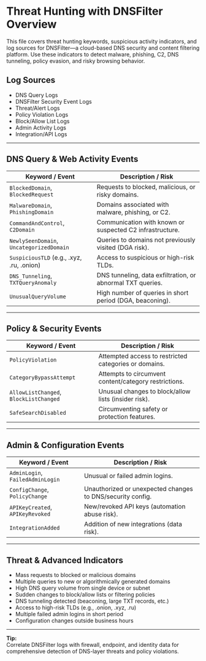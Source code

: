 # Threat Hunting with DNSFilter Overview

This file covers threat hunting keywords, suspicious activity indicators, and log sources for DNSFilter—a cloud-based DNS security and content filtering platform. Use these indicators to detect malware, phishing, C2, DNS tunneling, policy evasion, and risky browsing behavior.

## Log Sources
- DNS Query Logs  
- DNSFilter Security Event Logs  
- Threat/Alert Logs  
- Policy Violation Logs  
- Block/Allow List Logs  
- Admin Activity Logs  
- Integration/API Logs  

---

## DNS Query & Web Activity Events

| **Keyword / Event**                   | **Description / Risk**                                   |
| ------------------------------------- | -------------------------------------------------------- |
| `BlockedDomain`, `BlockedRequest`     | Requests to blocked, malicious, or risky domains.        |
| `MalwareDomain`, `PhishingDomain`     | Domains associated with malware, phishing, or C2.        |
| `CommandAndControl`, `C2Domain`       | Communication with known or suspected C2 infrastructure. |
| `NewlySeenDomain`, `UncategorizedDomain`| Queries to domains not previously visited (DGA risk).  |
| `SuspiciousTLD` (e.g., .xyz, .ru, .onion) | Access to suspicious or high-risk TLDs.               |
| `DNS_Tunneling`, `TXTQueryAnomaly`    | DNS tunneling, data exfiltration, or abnormal TXT queries.|
| `UnusualQueryVolume`                  | High number of queries in short period (DGA, beaconing). |

---

## Policy & Security Events

| **Keyword / Event**                   | **Description / Risk**                                   |
| ------------------------------------- | -------------------------------------------------------- |
| `PolicyViolation`                     | Attempted access to restricted categories or domains.    |
| `CategoryBypassAttempt`               | Attempts to circumvent content/category restrictions.    |
| `AllowListChanged`, `BlockListChanged`| Unusual changes to block/allow lists (insider risk).     |
| `SafeSearchDisabled`                  | Circumventing safety or protection features.             |

---

## Admin & Configuration Events

| **Keyword / Event**                  | **Description / Risk**                                   |
| ------------------------------------ | -------------------------------------------------------- |
| `AdminLogin`, `FailedAdminLogin`     | Unusual or failed admin logins.                          |
| `ConfigChange`, `PolicyChange`       | Unauthorized or unexpected changes to DNS/security config.|
| `APIKeyCreated`, `APIKeyRevoked`     | New/revoked API keys (automation abuse risk).            |
| `IntegrationAdded`                   | Addition of new integrations (data risk).                |

---

## Threat & Advanced Indicators

- Mass requests to blocked or malicious domains  
- Multiple queries to new or algorithmically generated domains  
- High DNS query volume from single device or subnet  
- Sudden changes to block/allow lists or filtering policies  
- DNS tunneling detected (beaconing, large TXT records, etc.)  
- Access to high-risk TLDs (e.g., .onion, .xyz, .ru)  
- Multiple failed admin logins in short period  
- Configuration changes outside business hours

---

**Tip:**  
Correlate DNSFilter logs with firewall, endpoint, and identity data for comprehensive detection of DNS-layer threats and policy violations.

